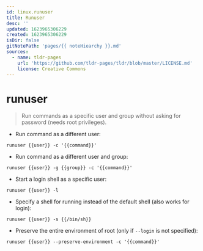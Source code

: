 ```yaml
---
id: linux.runuser
title: Runuser
desc: ''
updated: 1623965306229
created: 1623965306229
isDir: false
gitNotePath: 'pages/{{ noteHiearchy }}.md'
sources:
  - name: tldr-pages
    url: 'https://github.com/tldr-pages/tldr/blob/master/LICENSE.md'
    license: Creative Commons
---
```

# runuser

> Run commands as a specific user and group without asking for password (needs root privileges).

- Run command as a different user:

`runuser {{user}} -c '{{command}}'`

- Run command as a different user and group:

`runuser {{user}} -g {{group}} -c '{{command}}'`

- Start a login shell as a specific user:

`runuser {{user}} -l`

- Specify a shell for running instead of the default shell (also works for login):

`runuser {{user}} -s {{/bin/sh}}`

- Preserve the entire environment of root (only if `--login` is not specified):

`runuser {{user}} --preserve-environment -c '{{command}}'`

